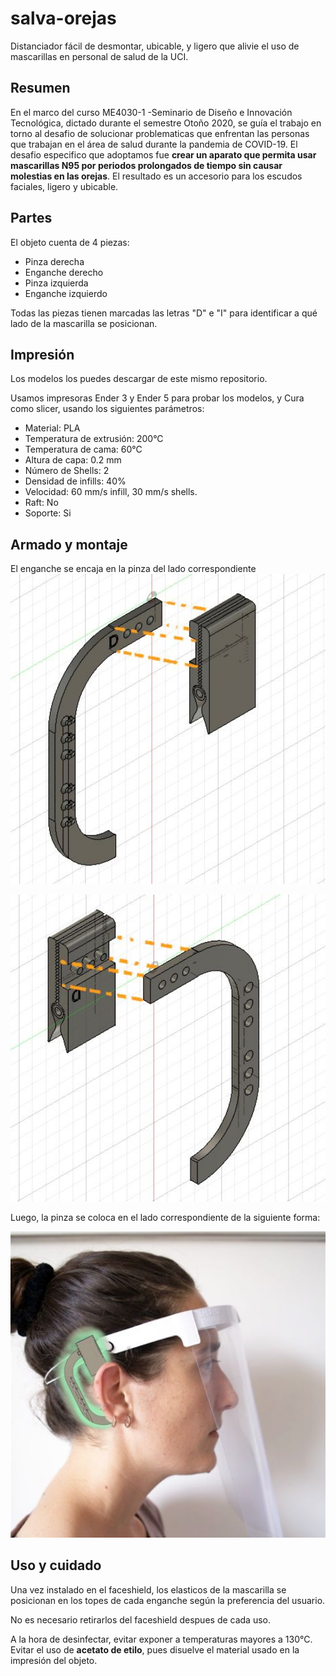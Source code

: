 # salva-orejas
Distanciador fácil de desmontar, ubicable, y ligero que alivie el uso de mascarillas en personal de salud de la UCI.

## Resumen

En el marco del curso ME4030-1 -Seminario de Diseño e Innovación Tecnológica, dictado durante el semestre Otoño 2020, se guía el trabajo en torno al desafio de solucionar problematicas que enfrentan las personas que trabajan en el área de salud durante la pandemia de COVID-19. El desafio especifico que adoptamos fue **crear un aparato que permita usar mascarillas N95 por periodos prolongados de tiempo sin causar molestias en las orejas**. El resultado es un accesorio para los escudos faciales, ligero y ubicable.


## Partes

El objeto cuenta de 4 piezas:
* Pinza derecha
* Enganche derecho
* Pinza izquierda
* Enganche izquierdo

Todas las piezas tienen marcadas las letras "D" e "I" para identificar a qué lado de la mascarilla se posicionan.   

## Impresión
Los modelos los puedes descargar de este mismo repositorio.

Usamos impresoras Ender 3 y Ender 5 para probar los modelos, y Cura como slicer, usando los siguientes parámetros:

-   Material: PLA
-   Temperatura de extrusión: 200°C
-   Temperatura de cama: 60°C
-   Altura de capa: 0.2 mm
-   Número de Shells: 2
-   Densidad de infills: 40%
-   Velocidad: 60 mm/s infill, 30 mm/s shells.
-   Raft: No
-   Soporte: Si

## Armado y montaje
El enganche se encaja en la pinza del lado correspondiente
<img src="ensamble_1.jpg" width="600" />

<img src="ensamble_2.jpg" width="600" />

Luego, la pinza se coloca en el lado correspondiente de la siguiente forma: 

<img src="instalacion.jpg" width="600" />

## Uso y cuidado

Una vez instalado en el faceshield, los elasticos de la mascarilla se posicionan en los topes de cada enganche según la preferencia del usuario.

No es necesario retirarlos del faceshield despues de cada uso.

A la hora de desinfectar, evitar exponer a temperaturas mayores a 130°C. Evitar el uso de **acetato de etilo**, pues disuelve el material usado en la impresión del objeto. 
